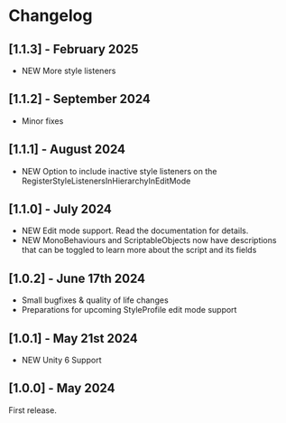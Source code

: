 # Changelog

## [1.1.3] - February 2025
- NEW More style listeners

## [1.1.2] - September 2024
- Minor fixes

## [1.1.1] - August 2024
- NEW Option to include inactive style listeners on the RegisterStyleListenersInHierarchyInEditMode

## [1.1.0] - July 2024
- NEW Edit mode support. Read the documentation for details.
- NEW MonoBehaviours and ScriptableObjects now have descriptions that can be toggled to learn more about the script and its fields

## [1.0.2] - June 17th 2024
- Small bugfixes & quality of life changes
- Preparations for upcoming StyleProfile edit mode support

## [1.0.1] - May 21st 2024
- NEW Unity 6 Support

## [1.0.0] - May 2024
First release.